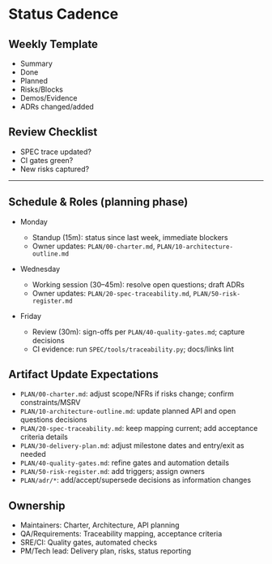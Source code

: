 # Status Cadence

## Weekly Template

- Summary
- Done
- Planned
- Risks/Blocks
- Demos/Evidence
- ADRs changed/added

## Review Checklist

- SPEC trace updated?
- CI gates green?
- New risks captured?

---

## Schedule & Roles (planning phase)

- Monday
  - Standup (15m): status since last week, immediate blockers
  - Owner updates: `PLAN/00-charter.md`, `PLAN/10-architecture-outline.md`

- Wednesday
  - Working session (30–45m): resolve open questions; draft ADRs
  - Owner updates: `PLAN/20-spec-traceability.md`, `PLAN/50-risk-register.md`

- Friday
  - Review (30m): sign-offs per `PLAN/40-quality-gates.md`; capture decisions
  - CI evidence: run `SPEC/tools/traceability.py`; docs/links lint

## Artifact Update Expectations

- `PLAN/00-charter.md`: adjust scope/NFRs if risks change; confirm constraints/MSRV
- `PLAN/10-architecture-outline.md`: update planned API and open questions decisions
- `PLAN/20-spec-traceability.md`: keep mapping current; add acceptance criteria details
- `PLAN/30-delivery-plan.md`: adjust milestone dates and entry/exit as needed
- `PLAN/40-quality-gates.md`: refine gates and automation details
- `PLAN/50-risk-register.md`: add triggers; assign owners
- `PLAN/adr/*`: add/accept/supersede decisions as information changes

## Ownership

- Maintainers: Charter, Architecture, API planning
- QA/Requirements: Traceability mapping, acceptance criteria
- SRE/CI: Quality gates, automated checks
- PM/Tech lead: Delivery plan, risks, status reporting
